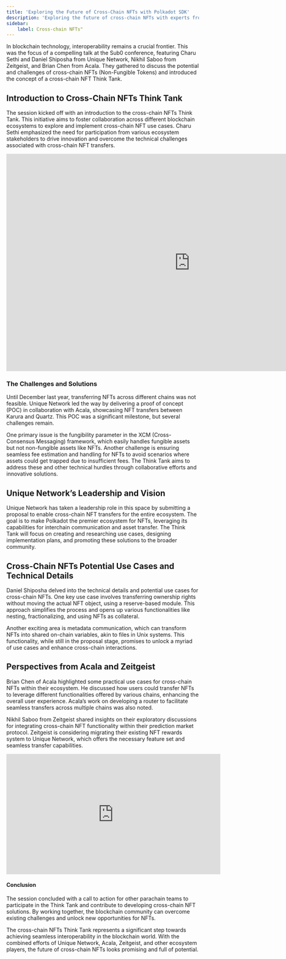 ```yaml
---
title: 'Exploring the Future of Cross-Chain NFTs with Polkadot SDK'
description: 'Exploring the future of cross-chain NFTs with experts from Unique Network, Zeitgeist, and Acala at the Sub0 Think Tank.'
sidebar:
    label: Cross-chain NFTs"
---
```


In blockchain technology, interoperability remains a crucial frontier. This was the focus of a compelling talk at the Sub0 conference, featuring Charu Sethi and Daniel Shiposha from Unique Network, Nikhil Saboo from Zeitgeist, and Brian Chen from Acala. They gathered to discuss the potential and challenges of cross-chain NFTs (Non-Fungible Tokens) and introduced the concept of a cross-chain NFT Think Tank.

## Introduction to Cross-Chain NFTs Think Tank
The session kicked off with an introduction to the cross-chain NFTs Think Tank. This initiative aims to foster collaboration across different blockchain ecosystems to explore and implement cross-chain NFT use cases. Charu Sethi emphasized the need for participation from various ecosystem stakeholders to drive innovation and overcome the technical challenges associated with cross-chain NFT transfers.

<iframe allowfullscreen="true" frameborder="0" height="569" mozallowfullscreen="true" src="https://docs.google.com/presentation/d/e/2PACX-1vTKnQ6N6brcRKVxhHiZjPASPUFxx8MBElbuvvfxvjajE9UUhxx36T3Qjw-qOPwmuZm24km3fEbUgQpb/embed?start=false&loop=false&delayms=60000" webkitallowfullscreen="true" width="960"></iframe>

### The Challenges and Solutions
Until December last year, transferring NFTs across different chains was not feasible. Unique Network led the way by delivering a proof of concept (POC) in collaboration with Acala, showcasing NFT transfers between Karura and Quartz. This POC was a significant milestone, but several challenges remain.

One primary issue is the fungibility parameter in the XCM (Cross-Consensus Messaging) framework, which easily handles fungible assets but not non-fungible assets like NFTs. Another challenge is ensuring seamless fee estimation and handling for NFTs to avoid scenarios where assets could get trapped due to insufficient fees. The Think Tank aims to address these and other technical hurdles through collaborative efforts and innovative solutions.

## Unique Network’s Leadership and Vision
Unique Network has taken a leadership role in this space by submitting a proposal to enable cross-chain NFT transfers for the entire ecosystem. The goal is to make Polkadot the premier ecosystem for NFTs, leveraging its capabilities for interchain communication and asset transfer. The Think Tank will focus on creating and researching use cases, designing implementation plans, and promoting these solutions to the broader community.

## Cross-Chain NFTs Potential Use Cases and Technical Details
Daniel Shiposha delved into the technical details and potential use cases for cross-chain NFTs. One key use case involves transferring ownership rights without moving the actual NFT object, using a reserve-based module. This approach simplifies the process and opens up various functionalities like nesting, fractionalizing, and using NFTs as collateral.

Another exciting area is metadata communication, which can transform NFTs into shared on-chain variables, akin to files in Unix systems. This functionality, while still in the proposal stage, promises to unlock a myriad of use cases and enhance cross-chain interactions.

## Perspectives from Acala and Zeitgeist
Brian Chen of Acala highlighted some practical use cases for cross-chain NFTs within their ecosystem. He discussed how users could transfer NFTs to leverage different functionalities offered by various chains, enhancing the overall user experience. Acala’s work on developing a router to facilitate seamless transfers across multiple chains was also noted.

Nikhil Saboo from Zeitgeist shared insights on their exploratory discussions for integrating cross-chain NFT functionality within their prediction market protocol. Zeitgeist is considering migrating their existing NFT rewards system to Unique Network, which offers the necessary feature set and seamless transfer capabilities.

<iframe allow="accelerometer; autoplay; clipboard-write; encrypted-media; gyroscope; picture-in-picture; web-share" allowfullscreen="" frameborder="0" height="315" referrerpolicy="strict-origin-when-cross-origin" src="https://www.youtube.com/embed/2ivx5Ozt7Uw?si=ZB6mfLDO4S5kfP6n" title="YouTube video player" width="560"></iframe>

#### Conclusion
The session concluded with a call to action for other parachain teams to participate in the Think Tank and contribute to developing cross-chain NFT solutions. By working together, the blockchain community can overcome existing challenges and unlock new opportunities for NFTs.

The cross-chain NFTs Think Tank represents a significant step towards achieving seamless interoperability in the blockchain world. With the combined efforts of Unique Network, Acala, Zeitgeist, and other ecosystem players, the future of cross-chain NFTs looks promising and full of potential.
